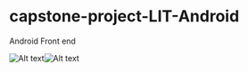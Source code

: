 # capstone-project-LIT-Android
Android Front end



![Alt text](/screenshot2.png=450x)![Alt text](/screenshot1.png=450x)

